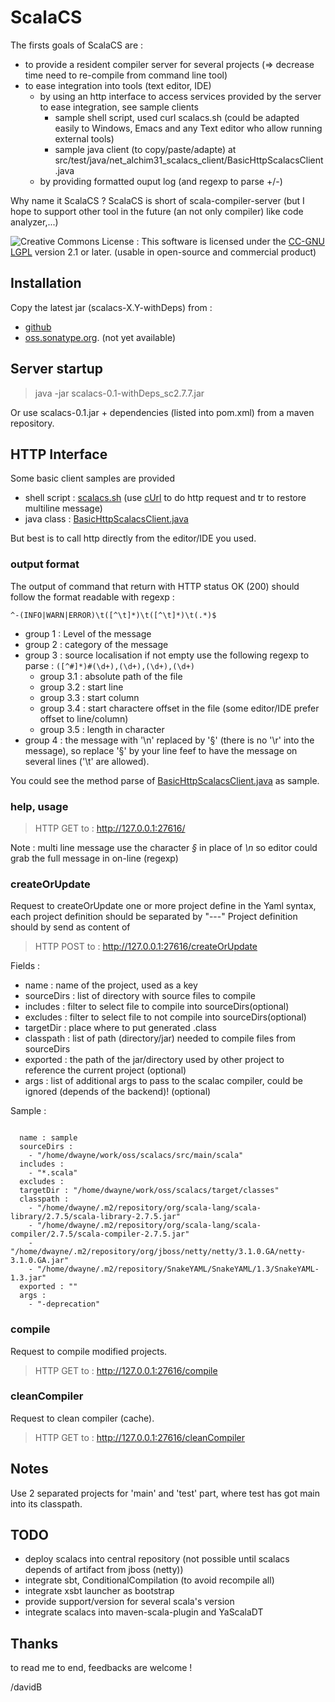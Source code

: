 ScalaCS
=======

The firsts goals of ScalaCS are :

* to provide a resident compiler server for several projects (=> decrease time need to re-compile from command line tool)
* to ease integration into tools (text editor, IDE)
  * by using an http interface to access services provided by the server to ease integration, see sample clients
    * sample shell script, used curl scalacs.sh (could be adapted easily to Windows, Emacs and any Text editor who allow running external tools)
    * sample java client (to copy/paste/adapte) at src/test/java/net_alchim31_scalacs_client/BasicHttpScalacsClient.java
  * by providing formatted ouput log (and regexp to parse +/-)

Why name it ScalaCS ?
ScalaCS is short of scala-compiler-server (but I hope to support other tool in the future (an not only compiler) like code analyzer,...)

![Creative Commons License](http://i.creativecommons.org/l/LGPL/2.1/88x62.png) : This software is licensed under the [CC-GNU LGPL](http://creativecommons.org/licenses/LGPL/2.1/) version 2.1 or later.
(usable in open-source and commercial product)

Installation
------------

Copy the latest jar (scalacs-X.Y-withDeps) from :

* [github](http://github.com/davidB/scalacs/downloads)
* [oss.sonatype.org](http://oss.sonatype.org/content/groups/github/net/alchim31/scalacs). (not yet available)

Server startup
--------------

>  java -jar scalacs-0.1-withDeps_sc2.7.7.jar

Or use scalacs-0.1.jar + dependencies (listed into pom.xml) from a maven repository.

HTTP Interface
--------------

Some basic client samples are provided

* shell script : [scalacs.sh](/davidB/scalacs/tree/master/scalacs.sh) (use [cUrl](http://curl.haxx.se/) to do http request and tr to restore multiline message)
* java class : [BasicHttpScalacsClient.java](/davidB/scalacs/tree/master/src/test/java/net_alchim31_scalacs_client/BasicHttpScalacsClient.java)

But best is to call http directly from the editor/IDE you used.
 
### output format

The output of command that return with HTTP status OK (200) should follow the format readable with regexp :

  `^-(INFO|WARN|ERROR)\t([^\t]*)\t([^\t]*)\t(.*)$`

* group 1 : Level of the message
* group 2 : category of the message
* group 3 : source localisation if not empty use the following regexp to parse :
  `([^#]*)#(\d+),(\d+),(\d+),(\d+)`
  * group 3.1 : absolute path of the file
  * group 3.2 : start line
  * group 3.3 : start column
  * group 3.4 : start charactere offset in the file (some editor/IDE prefer offset to line/column)
  * group 3.5 : length in character
* group 4 : the message with '\n' replaced by '§' (there is no '\r' into the message), so replace '§' by your line feef to have the message on several lines ('\t' are allowed).

You could see the method parse of [BasicHttpScalacsClient.java](/davidB/scalacs/tree/master/src/test/java/net_alchim31_scalacs_client/BasicHttpScalacsClient.java) as sample.

### help, usage

> HTTP GET to : http://127.0.0.1:27616/

Note : multi line message use the character *§* in place of *\n* so editor could grab the full message in on-line (regexp)

### createOrUpdate

Request to createOrUpdate one or more project define in the Yaml syntax, each project definition should be separated by "---"
Project definition should by send as content of
> HTTP POST to : http://127.0.0.1:27616/createOrUpdate

Fields :

* name : name of the project, used as a key
* sourceDirs : list of directory with source files to compile
* includes : filter to select file to compile into sourceDirs(optional)
* excludes : filter to select file to not compile into sourceDirs(optional)
* targetDir : place where to put generated .class
* classpath : list of path (directory/jar) needed to compile files from sourceDirs
* exported : the path of the jar/directory used by other project to reference the current project (optional)
* args : list of additional args to pass to the scalac compiler, could be ignored (depends of the backend)! (optional)

Sample :
<pre><code>
  name : sample
  sourceDirs :
    - "/home/dwayne/work/oss/scalacs/src/main/scala"
  includes :
    - "*.scala"
  excludes :
  targetDir : "/home/dwayne/work/oss/scalacs/target/classes"
  classpath :
    - "/home/dwayne/.m2/repository/org/scala-lang/scala-library/2.7.5/scala-library-2.7.5.jar"
    - "/home/dwayne/.m2/repository/org/scala-lang/scala-compiler/2.7.5/scala-compiler-2.7.5.jar"
    - "/home/dwayne/.m2/repository/org/jboss/netty/netty/3.1.0.GA/netty-3.1.0.GA.jar"
    - "/home/dwayne/.m2/repository/SnakeYAML/SnakeYAML/1.3/SnakeYAML-1.3.jar"
  exported : ""
  args :
    - "-deprecation"
</code></pre>

### compile

Request to compile modified projects.
> HTTP GET to : http://127.0.0.1:27616/compile

### cleanCompiler

Request to clean compiler (cache).
> HTTP GET to : http://127.0.0.1:27616/cleanCompiler


Notes
-----

Use 2 separated projects for 'main' and 'test' part, where test has got main into its classpath.

TODO
----

* deploy scalacs into central repository (not possible until scalacs depends of artifact from jboss (netty))
* integrate sbt, ConditionalCompilation (to avoid recompile all)
* integrate xsbt launcher as bootstrap
* provide support/version for several scala's version
* integrate scalacs into maven-scala-plugin and YaScalaDT

Thanks
------

to read me to end,
feedbacks are welcome !

/davidB